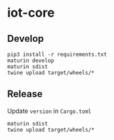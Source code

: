 # iot-core

## Develop

```
pip3 install -r requirements.txt
maturin develop
maturin sdist
twine upload target/wheels/*
```

## Release

Update `version` in `Cargo.toml`

```
maturin sdist
twine upload target/wheels/*
```
